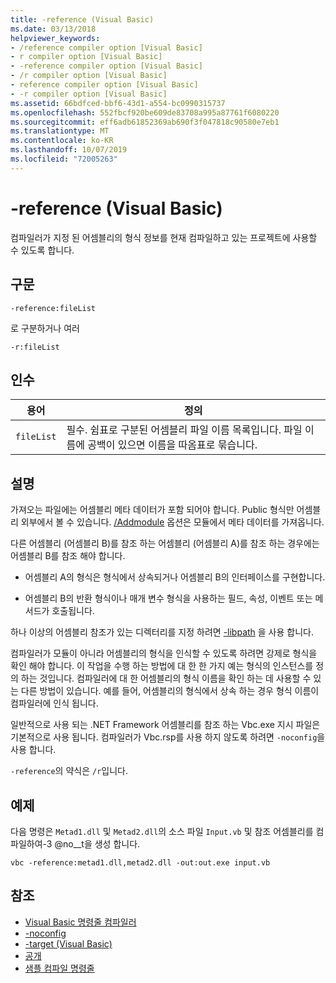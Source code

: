 ```yaml
---
title: -reference (Visual Basic)
ms.date: 03/13/2018
helpviewer_keywords:
- /reference compiler option [Visual Basic]
- r compiler option [Visual Basic]
- -reference compiler option [Visual Basic]
- /r compiler option [Visual Basic]
- reference compiler option [Visual Basic]
- -r compiler option [Visual Basic]
ms.assetid: 66bdfced-bbf6-43d1-a554-bc0990315737
ms.openlocfilehash: 552fbcf920be609de83708a995a87761f6080220
ms.sourcegitcommit: eff6adb61852369ab690f3f047818c90580e7eb1
ms.translationtype: MT
ms.contentlocale: ko-KR
ms.lasthandoff: 10/07/2019
ms.locfileid: "72005263"
---
```

# <a name="-reference-visual-basic"></a>-reference (Visual Basic)
컴파일러가 지정 된 어셈블리의 형식 정보를 현재 컴파일하고 있는 프로젝트에 사용할 수 있도록 합니다.  
  
## <a name="syntax"></a>구문  
  
```console  
-reference:fileList  
```

로 구분하거나 여러

```console
-r:fileList  
```  
  
## <a name="arguments"></a>인수  
  
|용어|정의|  
|---|---|  
|`fileList`|필수. 쉼표로 구분된 어셈블리 파일 이름 목록입니다. 파일 이름에 공백이 있으면 이름을 따옴표로 묶습니다.|  
  
## <a name="remarks"></a>설명  
 가져오는 파일에는 어셈블리 메타 데이터가 포함 되어야 합니다. Public 형식만 어셈블리 외부에서 볼 수 있습니다. [/Addmodule](../../../visual-basic/reference/command-line-compiler/addmodule.md) 옵션은 모듈에서 메타 데이터를 가져옵니다.  
  
 다른 어셈블리 (어셈블리 B)를 참조 하는 어셈블리 (어셈블리 A)를 참조 하는 경우에는 어셈블리 B를 참조 해야 합니다.  
  
- 어셈블리 A의 형식은 형식에서 상속되거나 어셈블리 B의 인터페이스를 구현합니다.  
  
- 어셈블리 B의 반환 형식이나 매개 변수 형식을 사용하는 필드, 속성, 이벤트 또는 메서드가 호출됩니다.  
  
 하나 이상의 어셈블리 참조가 있는 디렉터리를 지정 하려면 [-libpath](../../../visual-basic/reference/command-line-compiler/libpath.md) 을 사용 합니다.  
  
 컴파일러가 모듈이 아니라 어셈블리의 형식을 인식할 수 있도록 하려면 강제로 형식을 확인 해야 합니다. 이 작업을 수행 하는 방법에 대 한 한 가지 예는 형식의 인스턴스를 정의 하는 것입니다. 컴파일러에 대 한 어셈블리의 형식 이름을 확인 하는 데 사용할 수 있는 다른 방법이 있습니다. 예를 들어, 어셈블리의 형식에서 상속 하는 경우 형식 이름이 컴파일러에 인식 됩니다.  
  
 일반적으로 사용 되는 .NET Framework 어셈블리를 참조 하는 Vbc.exe 지시 파일은 기본적으로 사용 됩니다. 컴파일러가 Vbc.rsp를 사용 하지 않도록 하려면 `-noconfig`을 사용 합니다.  
  
 `-reference`의 약식은 `/r`입니다.  
  
## <a name="example"></a>예제  
 다음 명령은 `Metad1.dll` 및 `Metad2.dll`의 소스 파일 `Input.vb` 및 참조 어셈블리를 컴파일하여-3 @no__t을 생성 합니다.  
  
```console
vbc -reference:metad1.dll,metad2.dll -out:out.exe input.vb  
```  
  
## <a name="see-also"></a>참조

- [Visual Basic 명령줄 컴파일러](../../../visual-basic/reference/command-line-compiler/index.md)
- [-noconfig](../../../visual-basic/reference/command-line-compiler/noconfig.md)
- [-target (Visual Basic)](../../../visual-basic/reference/command-line-compiler/target.md)
- [공개](../../../visual-basic/language-reference/modifiers/public.md)
- [샘플 컴파일 명령줄](../../../visual-basic/reference/command-line-compiler/sample-compilation-command-lines.md)

